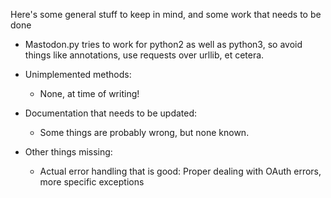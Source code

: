 Here's some general stuff to keep in mind, and some work that needs to be done

* Mastodon.py tries to work for python2 as well as python3, so avoid things like annotations,
  use requests over urllib, et cetera.

* Unimplemented methods:
    * None, at time of writing!
    
* Documentation that needs to be updated:
    * Some things are probably wrong, but none known.
    
* Other things missing:
    * Actual error handling that is good: Proper dealing with OAuth errors, more specific exceptions 

